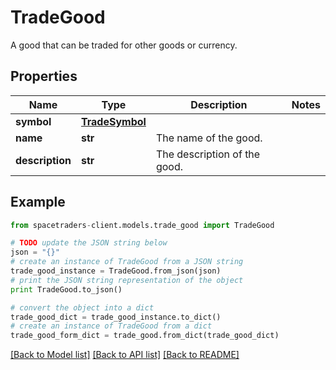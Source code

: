 # TradeGood

A good that can be traded for other goods or currency.

## Properties

Name | Type | Description | Notes
------------ | ------------- | ------------- | -------------
**symbol** | [**TradeSymbol**](TradeSymbol.md) |  | 
**name** | **str** | The name of the good. | 
**description** | **str** | The description of the good. | 

## Example

```python
from spacetraders-client.models.trade_good import TradeGood

# TODO update the JSON string below
json = "{}"
# create an instance of TradeGood from a JSON string
trade_good_instance = TradeGood.from_json(json)
# print the JSON string representation of the object
print TradeGood.to_json()

# convert the object into a dict
trade_good_dict = trade_good_instance.to_dict()
# create an instance of TradeGood from a dict
trade_good_form_dict = trade_good.from_dict(trade_good_dict)
```
[[Back to Model list]](../README.md#documentation-for-models) [[Back to API list]](../README.md#documentation-for-api-endpoints) [[Back to README]](../README.md)



